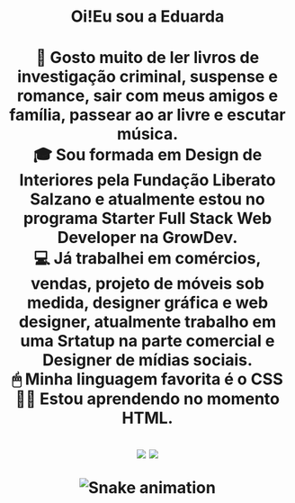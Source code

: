 <main>
<header><h1> Oi!Eu sou a Eduarda<h1><header>
<body>
<p>
🧶 Gosto muito de ler livros de investigação criminal, suspense e romance, sair com meus amigos e família, passear ao ar livre e escutar música. <br>
🎓 Sou formada em Design de Interiores pela Fundação Liberato Salzano e atualmente estou no programa Starter Full Stack Web Developer na GrowDev.<br>
💻 Já trabalhei em comércios, vendas, projeto de móveis sob medida, designer gráfica e web designer, atualmente trabalho em uma Srtatup na parte comercial e Designer de mídias sociais.<br>
🖱  Minha linguagem favorita é o CSS
👩‍🏫 Estou aprendendo no momento HTML.
</p>

<p>
<a href="https://www.instagram.com/eduardaleuze" alt="Instagram" target="_blank">
  <img src="https://img.shields.io/badge/Instagram-E4405F?style=for-the-badge&logo=instagram&logoColor=white
"></a>
<a href="https://wa.me/5551998100313" alt="WhatsApp" target="_blank">
  <img src="https://img.shields.io/badge/WhatsApp-25D366?style=for-the-badge&logo=whatsapp&logoColor=white"></a>
</p>

![Snake animation](https://github.com/USERNAME/USERNAME/blob/output/github-contribution-grid-snake.svg)

</body>
</main>
